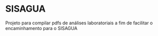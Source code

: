 # SISAGUA
Projeto para compilar pdfs de análises laboratoriais a fim de facilitar o encaminhamento para o SISAGUA
